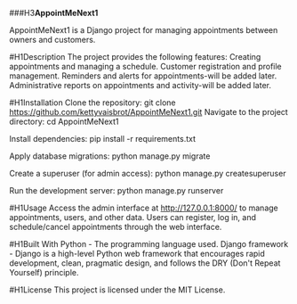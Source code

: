 
###H3**AppointMeNext1**

AppointMeNext1 is a Django project for managing appointments between owners and customers.

#H1Description
The project provides the following features:
Creating appointments and managing a schedule.
Customer registration and profile management.
Reminders and alerts for appointments-will be added later.
Administrative reports on appointments and activity-will be added later.

#H1Installation
Clone the repository:
git clone https://github.com/kettyvaisbrot/AppointMeNext1.git
Navigate to the project directory:
cd AppointMeNext1

Install dependencies:
pip install -r requirements.txt

Apply database migrations:
python manage.py migrate

Create a superuser (for admin access):
python manage.py createsuperuser

Run the development server:
python manage.py runserver


#H1Usage
Access the admin interface at http://127.0.0.1:8000/ to manage appointments, users, and other data.
Users can register, log in, and schedule/cancel appointments through the web interface.

#H1Built With
Python - The programming language used.
Django framework - Django is a high-level Python web framework that encourages rapid development, clean, pragmatic design, and follows the DRY (Don't Repeat Yourself) principle.

#H1License
This project is licensed under the MIT License.
